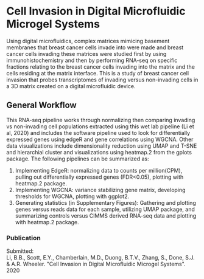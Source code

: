 # Cell Invasion in Digital Microfluidic Microgel Systems
Using digital microfluidics, complex matrices mimicing basement membranes that breast cancer cells invade into were made and breast cancer cells invading these matrices were studied first by using immunohistochemistry and then by performing RNA-seq on specific fractions relating to the breast cancer cells invading into the matrix and the cells residing at the matrix interface.  This is a study of breast cancer cell invasion that probes transcriptomes of invading versus non-invading cells in a 3D matrix created on a digital microfluidic device.

## General Workflow
This RNA-seq pipeline works through normalizing then comparing invading vs non-invading cell populations extracted using this wet lab pipeline (Li et al, 2020) and includes the software pipeline used to look for differentially expressed genes using edgeR and gene correlations using WGCNA.  Other data visualizations include dimensionality reduction using UMAP and T-SNE and hierarchial cluster and visualizations using heatmap.2 from the gplots package.
The following pipelines can be summarized as:
1. Implementing EdgeR: normalizing data to counts per million(CPM), pulling out differentially expressed genes (FDR<0.05), plotting with heatmap.2 package.
2. Implementing WGCNA: variance stabilizing gene matrix, developing thresholds for WGCNA, plotting with ggplot2.
3. Generating statistics (in Supplementary Figures): Gathering and plotting genes versus reads data for each sample, utilizing UMAP package, and summarizing controls versus CIMMS derived RNA-seq data and plotting with heatmap.2 package.

### Publication
Submitted:  
Li, B.B., Scott, E.Y., Chamberlain, M.D., Duong, B.T.V., Zhang, S., Done, S.J. & A.R. Wheeler.  "Cell Invasion in Digital Microfluidic Microgel Systems". 2020

